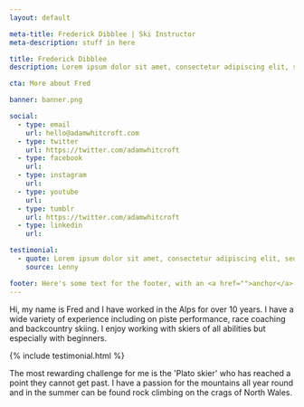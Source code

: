 ```yaml
---
layout: default

meta-title: Frederick Dibblee | Ski Instructor
meta-description: stuff in here

title: Frederick Dibblee
description: Lorem ipsum dolor sit amet, consectetur adipiscing elit, sed do eiusmod tempor incididunt ut labore et dolore magna aliqua.

cta: More about Fred

banner: banner.png

social:
  - type: email
    url: hello@adamwhitcroft.com
  - type: twitter
    url: https://twitter.com/adamwhitcroft
  - type: facebook
    url:
  - type: instagram
    url:
  - type: youtube
    url:
  - type: tumblr
    url: https://twitter.com/adamwhitcroft
  - type: linkedin
    url:

testimonial:
  - quote: Lorem ipsum dolor sit amet, consectetur adipiscing elit, sed do eiusmod.
    source: Lenny

footer: Here's some text for the footer, with an <a href="">anchor</a> included.
---
```


Hi, my name is Fred and I have worked in the Alps for over 10 years. I have a wide variety of experience including on piste performance, race coaching and backcountry skiing. I enjoy working with skiers of all abilities but especially with beginners.

{% include testimonial.html %}

The most rewarding challenge for me is the 'Plato skier' who has reached a point they cannot get past. I have a passion for the mountains all year round and in the summer can be found rock climbing on the crags of North Wales.
